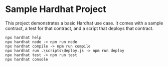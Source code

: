 # Sample Hardhat Project

This project demonstrates a basic Hardhat use case. It comes with a sample contract, a test for that contract, and a script that deploys that contract.

```shell
npx hardhat help
npx hardhat node -> npm run node
npx hardhat compile -> npm run compile
npx hardhat run .\scripts\deploy.js -> npm run deploy
npx hardhat test -> npm run test
npx hardhat console
```
